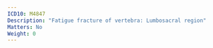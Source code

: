 ```yaml
---
ICD10: M4847
Description: "Fatigue fracture of vertebra: Lumbosacral region"
Matters: No
Weight: 0
---
```


